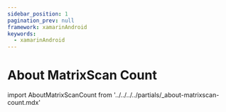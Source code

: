 ```yaml
---
sidebar_position: 1
pagination_prev: null
framework: xamarinAndroid
keywords:
  - xamarinAndroid
---
```


# About MatrixScan Count

import AboutMatrixScanCount from '../../../../partials/_about-matrixscan-count.mdx'

<AboutMatrixScanCount />
